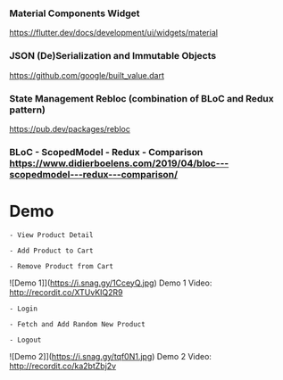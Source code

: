 ### Material Components Widget  
  
https://flutter.dev/docs/development/ui/widgets/material  
  
### JSON (De)Serialization and Immutable Objects  
https://github.com/google/built_value.dart  
  
### State Management Rebloc (combination of BLoC and Redux pattern)  
  
https://pub.dev/packages/rebloc  
  
### BLoC - ScopedModel - Redux - Comparison https://www.didierboelens.com/2019/04/bloc---scopedmodel---redux---comparison/  
  
# Demo  
  
```  
- View Product Detail  
  
- Add Product to Cart  
  
- Remove Product from Cart  
```  
  ![Demo 1]](https://i.snag.gy/1CceyQ.jpg)
Demo 1 Video: http://recordit.co/XTUvKIQ2R9
  
```  
- Login  
  
- Fetch and Add Random New Product  
  
- Logout  
```  
  ![Demo 2]](https://i.snag.gy/tqf0N1.jpg)
Demo 2 Video: http://recordit.co/ka2btZbj2v